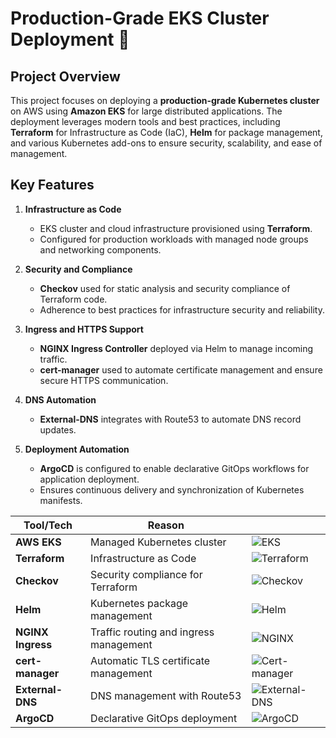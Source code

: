 # Production-Grade EKS Cluster Deployment 🚀

## Project Overview
This project focuses on deploying a **production-grade Kubernetes cluster** on AWS using **Amazon EKS** for large distributed applications. The deployment leverages modern tools and best practices, including **Terraform** for Infrastructure as Code (IaC), **Helm** for package management, and various Kubernetes add-ons to ensure security, scalability, and ease of management.

## Key Features
1. **Infrastructure as Code**
   - EKS cluster and cloud infrastructure provisioned using **Terraform**.
   - Configured for production workloads with managed node groups and networking components.

2. **Security and Compliance**
   - **Checkov** used for static analysis and security compliance of Terraform code.
   - Adherence to best practices for infrastructure security and reliability.

3. **Ingress and HTTPS Support**
   - **NGINX Ingress Controller** deployed via Helm to manage incoming traffic.
   - **cert-manager** used to automate certificate management and ensure secure HTTPS communication.

4. **DNS Automation**
   - **External-DNS** integrates with Route53 to automate DNS record updates.

5. **Deployment Automation**
   - **ArgoCD** is configured to enable declarative GitOps workflows for application deployment.
   - Ensures continuous delivery and synchronization of Kubernetes manifests.

| Tool/Tech         |  Reason                                |                                 |
|-------------------|----------------------------------------|------------------------------------|
| **AWS EKS**       | Managed Kubernetes cluster            | ![EKS](https://img.icons8.com/color/48/000000/amazon-web-services.png) |
| **Terraform**     | Infrastructure as Code                | ![Terraform](https://img.icons8.com/color/48/000000/terraform.png) |
| **Checkov**       | Security compliance for Terraform     | ![Checkov](https://img.icons8.com/color/48/000000/security.png) |
| **Helm**          | Kubernetes package management         | ![Helm](https://img.icons8.com/color/48/000000/kubernetes.png) |
| **NGINX Ingress** | Traffic routing and ingress management | ![NGINX](https://img.icons8.com/color/48/000000/nginx.png) |
| **cert-manager**  | Automatic TLS certificate management  | ![Cert-manager](https://img.icons8.com/color/48/000000/certificate.png) |
| **External-DNS**  | DNS management with Route53           | ![External-DNS](https://img.icons8.com/color/48/000000/domain.png) |
| **ArgoCD**        | Declarative GitOps deployment         | ![ArgoCD](https://img.icons8.com/color/48/000000/flow-chart.png) |
